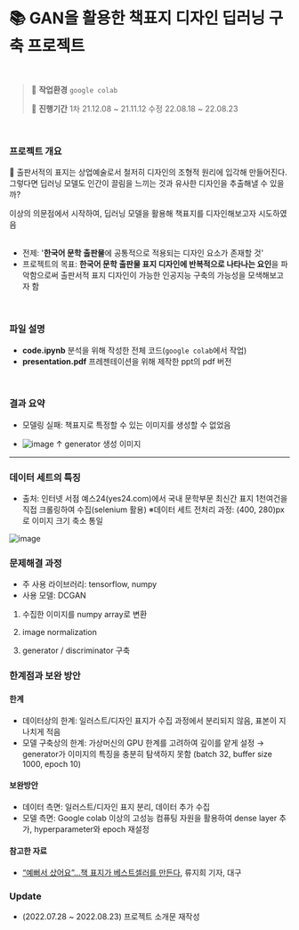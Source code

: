 # 📚 GAN을 활용한 책표지 디자인 딥러닝 구축 프로젝트

<br>

>💭 **작업환경** `google colab`
>
>📅 **진행기간** 1차 21.12.08 ~ 21.11.12 수정 22.08.18 ~ 22.08.23

<br>

### 프로젝트 개요
📕 출판서적의 표지는 상업예술로서 철저히 디자인의 조형적 원리에 입각해 만들어진다. <br>
그렇다면 딥러닝 모델도 인간이 끌림을 느끼는 것과 유사한 디자인을 추출해낼 수 있을까? 

이상의 의문점에서 시작하여, 딥러닝 모델을 활용해 책표지를 디자인해보고자 시도하였음
<br><br>



- 전제: '**한국어 문학 출판물**에 공통적으로 적용되는 디자인 요소가 존재할 것'
- 프로젝트의 목표: **한국어 문학 출판물 표지 디자인에 반복적으로 나타나는 요인**을 파악함으로써 출판서적 표지 디자인이 가능한 인공지능 구축의 가능성을 모색해보고자 함 

<br>

### 파일 설명
- **code.ipynb** 분석을 위해 작성한 전체 코드(`google colab`에서 작업)
- **presentation.pdf** 프레젠테이션을 위해 제작한 ppt의 pdf 버전

<br>

### 결과 요약
- 모델링 실패: 책표지로 특정할 수 있는 이미지를 생성할 수 없었음

- ![image](https://user-images.githubusercontent.com/90163856/185928020-de71dce4-6913-466d-bbe8-0204350bb0d9.png)
↑ generator 생성 이미지 

---


### 데이터 세트의 특징
- 출처: 인터넷 서점 예스24(yes24.com)에서 국내 문학부문 최신간 표지 1천여건을 직접 크롤링하여 수집(selenium 활용)
    ※데이터 세트 전처리 과정: (400, 280)px로 이미지 크기 축소 통일<br>

![image](https://user-images.githubusercontent.com/90163856/185926415-f61da4ee-1b99-46af-913f-c405297f6986.png)



### 문제해결 과정
- 주 사용 라이브러리: tensorflow, numpy
- 사용 모델: DCGAN

1) 수집한 이미지를 numpy array로 변환 

2) image normalization 

3) generator / discriminator 구축



### 한계점과 보완 방안
#### 한계
- 데이터상의 한계: 일러스트/디자인 표지가 수집 과정에서 분리되지 않음, 표본이 지나치게 적음
- 모델 구축상의 한계: 가상머신의 GPU 한계를 고려하여 깊이를 얕게 설정 → generator가 이미지의 특징을 충분히 탐색하지 못함 
(batch 32, buffer size 1000, epoch 10)

#### 보완방안
- 데이터 측면: 일러스트/디자인 표지 분리, 데이터 추가 수집 
- 모델 측면: Google colab 이상의 고성능 컴퓨팅 자원을 활용하여 dense layer 추가, hyperparameter와 epoch 재설정 

#### 참고한 자료
- [“예뻐서 샀어요”…책 표지가 베스트셀러를 만든다](https://www.idaegu.co.kr/news/articleView.html?idxno=331997), 류지희 기자, 대구

### Update
- (2022.07.28 ~ 2022.08.23) 프로젝트 소개문 재작성


